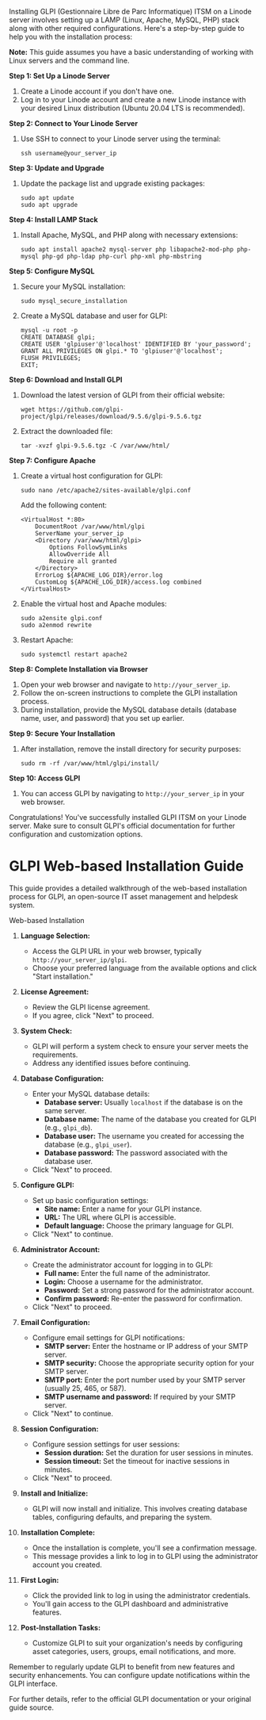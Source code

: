 Installing GLPI (Gestionnaire Libre de Parc Informatique) ITSM on a Linode server involves setting up a LAMP (Linux, Apache, MySQL, PHP) stack along with other required configurations. Here's a step-by-step guide to help you with the installation process:

**Note:** This guide assumes you have a basic understanding of working with Linux servers and the command line.

**Step 1: Set Up a Linode Server**
1. Create a Linode account if you don't have one.
2. Log in to your Linode account and create a new Linode instance with your desired Linux distribution (Ubuntu 20.04 LTS is recommended).

**Step 2: Connect to Your Linode Server**
1. Use SSH to connect to your Linode server using the terminal:
   ```
   ssh username@your_server_ip
   ```

**Step 3: Update and Upgrade**
1. Update the package list and upgrade existing packages:
   ```
   sudo apt update
   sudo apt upgrade
   ```

**Step 4: Install LAMP Stack**
1. Install Apache, MySQL, and PHP along with necessary extensions:
   ```
   sudo apt install apache2 mysql-server php libapache2-mod-php php-mysql php-gd php-ldap php-curl php-xml php-mbstring
   ```

**Step 5: Configure MySQL**
1. Secure your MySQL installation:
   ```
   sudo mysql_secure_installation
   ```
2. Create a MySQL database and user for GLPI:
   ```
   mysql -u root -p
   CREATE DATABASE glpi;
   CREATE USER 'glpiuser'@'localhost' IDENTIFIED BY 'your_password';
   GRANT ALL PRIVILEGES ON glpi.* TO 'glpiuser'@'localhost';
   FLUSH PRIVILEGES;
   EXIT;
   ```

**Step 6: Download and Install GLPI**
1. Download the latest version of GLPI from their official website:
   ```
   wget https://github.com/glpi-project/glpi/releases/download/9.5.6/glpi-9.5.6.tgz
   ```
2. Extract the downloaded file:
   ```
   tar -xvzf glpi-9.5.6.tgz -C /var/www/html/
   ```

**Step 7: Configure Apache**
1. Create a virtual host configuration for GLPI:
   ```
   sudo nano /etc/apache2/sites-available/glpi.conf
   ```
   Add the following content:
   ```
   <VirtualHost *:80>
       DocumentRoot /var/www/html/glpi
       ServerName your_server_ip
       <Directory /var/www/html/glpi>
           Options FollowSymLinks
           AllowOverride All
           Require all granted
       </Directory>
       ErrorLog ${APACHE_LOG_DIR}/error.log
       CustomLog ${APACHE_LOG_DIR}/access.log combined
   </VirtualHost>
   ```
2. Enable the virtual host and Apache modules:
   ```
   sudo a2ensite glpi.conf
   sudo a2enmod rewrite
   ```
3. Restart Apache:
   ```
   sudo systemctl restart apache2
   ```

**Step 8: Complete Installation via Browser**
1. Open your web browser and navigate to `http://your_server_ip`.
2. Follow the on-screen instructions to complete the GLPI installation process.
3. During installation, provide the MySQL database details (database name, user, and password) that you set up earlier.

**Step 9: Secure Your Installation**
1. After installation, remove the install directory for security purposes:
   ```
   sudo rm -rf /var/www/html/glpi/install/
   ```

**Step 10: Access GLPI**
1. You can access GLPI by navigating to `http://your_server_ip` in your web browser.

Congratulations! You've successfully installed GLPI ITSM on your Linode server. Make sure to consult GLPI's official documentation for further configuration and customization options.      


# GLPI Web-based Installation Guide

This guide provides a detailed walkthrough of the web-based installation process for GLPI, an open-source IT asset management and helpdesk system.

Web-based Installation

1. **Language Selection:**
   - Access the GLPI URL in your web browser, typically `http://your_server_ip/glpi`.
   - Choose your preferred language from the available options and click "Start installation."

2. **License Agreement:**
   - Review the GLPI license agreement.
   - If you agree, click "Next" to proceed.

3. **System Check:**
   - GLPI will perform a system check to ensure your server meets the requirements.
   - Address any identified issues before continuing.

4. **Database Configuration:**
   - Enter your MySQL database details:
     - **Database server:** Usually `localhost` if the database is on the same server.
     - **Database name:** The name of the database you created for GLPI (e.g., `glpi_db`).
     - **Database user:** The username you created for accessing the database (e.g., `glpi_user`).
     - **Database password:** The password associated with the database user.
   - Click "Next" to proceed.

5. **Configure GLPI:**
   - Set up basic configuration settings:
     - **Site name:** Enter a name for your GLPI instance.
     - **URL:** The URL where GLPI is accessible.
     - **Default language:** Choose the primary language for GLPI.
   - Click "Next" to continue.

6. **Administrator Account:**
   - Create the administrator account for logging in to GLPI:
     - **Full name:** Enter the full name of the administrator.
     - **Login:** Choose a username for the administrator.
     - **Password:** Set a strong password for the administrator account.
     - **Confirm password:** Re-enter the password for confirmation.
   - Click "Next" to proceed.

7. **Email Configuration:**
   - Configure email settings for GLPI notifications:
     - **SMTP server:** Enter the hostname or IP address of your SMTP server.
     - **SMTP security:** Choose the appropriate security option for your SMTP server.
     - **SMTP port:** Enter the port number used by your SMTP server (usually 25, 465, or 587).
     - **SMTP username and password:** If required by your SMTP server.
   - Click "Next" to continue.

8. **Session Configuration:**
   - Configure session settings for user sessions:
     - **Session duration:** Set the duration for user sessions in minutes.
     - **Session timeout:** Set the timeout for inactive sessions in minutes.
   - Click "Next" to proceed.

9. **Install and Initialize:**
   - GLPI will now install and initialize. This involves creating database tables, configuring defaults, and preparing the system.

10. **Installation Complete:**
    - Once the installation is complete, you'll see a confirmation message.
    - This message provides a link to log in to GLPI using the administrator account you created.

11. **First Login:**
    - Click the provided link to log in using the administrator credentials.
    - You'll gain access to the GLPI dashboard and administrative features.

12. **Post-Installation Tasks:**
    - Customize GLPI to suit your organization's needs by configuring asset categories, users, groups, email notifications, and more.

Remember to regularly update GLPI to benefit from new features and security enhancements. You can configure update notifications within the GLPI interface.

For further details, refer to the official GLPI documentation or your original guide source.

